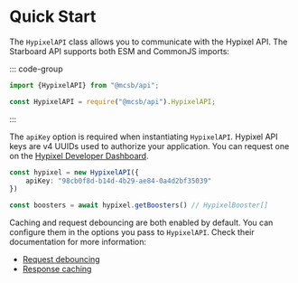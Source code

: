# Quick Start

The `HypixelAPI` class allows you to communicate with the Hypixel API. The Starboard API supports both ESM and CommonJS 
imports:

::: code-group

```js [ESM]
import {HypixelAPI} from "@mcsb/api";
```

```js [CommonJS]
const HypixelAPI = require("@mcsb/api").HypixelAPI;
```

:::

The `apiKey` option is required when instantiating `HypixelAPI`. Hypixel API keys are v4 UUIDs used to authorize
your application. You can request one on the [Hypixel Developer Dashboard](https://developer.hypixel.net/dashboard).

```ts [TypeScript]
const hypixel = new HypixelAPI({
    apiKey: "98cb0f8d-b14d-4b29-ae84-0a4d2bf35039"
})

const boosters = await hypixel.getBoosters() // HypixelBooster[]
```

Caching and request debouncing are both enabled by default. You can configure them in the options you pass to 
`HypixelAPI`. Check their documentation for more information:

- [Request debouncing](request-debouncing)
- [Response caching](http/cache)

